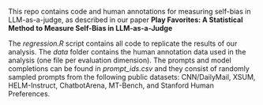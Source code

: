 This repo contains code and human annotations for measuring self-bias in LLM-as-a-judge, as described in our paper **Play Favorites: A Statistical Method to Measure Self-Bias in LLM-as-a-Judge**

The *regression.R* script contains all code to replicate the results of our analysis. 
The *data* folder contains the human annotation data used in the analysis (one file per evaluation dimension). The prompts and model completions can be found in *prompt_ids.csv* and they consist of randomly sampled prompts from the following public datasets: CNN/DailyMail, XSUM, HELM-Instruct, ChatbotArena, MT-Bench, and Stanford Human Preferences.

